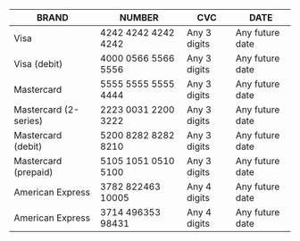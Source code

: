 | BRAND                  | NUMBER                      | CVC           | DATE             |
|------------------------|-----------------------------|---------------|------------------|
| Visa                   | 4242 4242 4242 4242         | Any 3 digits  | Any future date  |
| Visa (debit)           | 4000 0566 5566 5556         | Any 3 digits  | Any future date  |
| Mastercard             | 5555 5555 5555 4444         | Any 3 digits  | Any future date  |
| Mastercard (2-series)  | 2223 0031 2200 3222         | Any 3 digits  | Any future date  |
| Mastercard (debit)     | 5200 8282 8282 8210         | Any 3 digits  | Any future date  |
| Mastercard (prepaid)   | 5105 1051 0510 5100         | Any 3 digits  | Any future date  |
| American Express       | 3782 822463 10005           | Any 4 digits  | Any future date  |
| American Express       | 3714 496353 98431           | Any 4 digits  | Any future date  |
